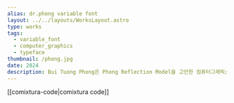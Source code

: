 ```yaml
---
alias: dr.phong variable font
layout: ../../layouts/WorksLayout.astro
type: works
tags:
  - variable_font
  - computer_graphics
  - typeface
thumbnail: /phong.jpg
date: 2024
description: Bui Tuong Phong은 Phong Reflection Model을 고안한 컴퓨터그래픽스 분야의 선구자입니다. 그의 사망 연도이자 박사 논문 발표 연도 50주년을 기념하는 베리어블 폰트 dr.phong를 제작했습니다. 그리고 서체견본 포스터와 서체 개발노트를 제작했습니다.
---
```


[[comixtura-code|comixtura code]]